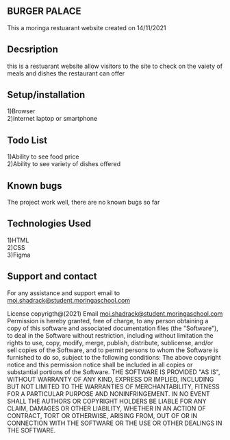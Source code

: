 ## BURGER PALACE 
This a moringa restuarant website created on 14/11/2021

## Decsription
 this is a restuarant website allow visitors to the site to check on the vaiety of meals and dishes the restaurant can offer

## Setup/installation 
1)Browser<br> 2)internet laptop or smartphone

## Todo List
 1)Ability to see food price<br> 2)Ability to see variety of dishes offered

## Known bugs 
The project work well, there are no known bugs so far

## Technologies Used
 1)HTML<br> 2)CSS<br> 3)Figma

## Support and contact 
For any assistance and support email to moi.shadrack@student.moringaschool.com

License copyrigth@(2021) Email moi.shadrack@student.moringaschool.com Permission is hereby granted, free of charge, to any person obtaining a copy of this software and associated documentation files (the "Software"), to deal in the Software without restriction, including without limitation the rights to use, copy, modify, merge, publish, distribute, sublicense, and/or sell copies of the Software, and to permit persons to whom the Software is furnished to do so, subject to the following conditions: The above copyright notice and this permission notice shall be included in all copies or substantial portions of the Software. THE SOFTWARE IS PROVIDED "AS IS", WITHOUT WARRANTY OF ANY KIND, EXPRESS OR IMPLIED, INCLUDING BUT NOT LIMITED TO THE WARRANTIES OF MERCHANTABILITY, FITNESS FOR A PARTICULAR PURPOSE AND NONINFRINGEMENT. IN NO EVENT SHALL THE AUTHORS OR COPYRIGHT HOLDERS BE LIABLE FOR ANY CLAIM, DAMAGES OR OTHER LIABILITY, WHETHER IN AN ACTION OF CONTRACT, TORT OR OTHERWISE, ARISING FROM, OUT OF OR IN CONNECTION WITH THE SOFTWARE OR THE USE OR OTHER DEALINGS IN THE SOFTWARE.
